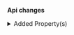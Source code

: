**Api changes**

<details>
<summary>Added Property(s)</summary>

- added property `shippingKey` to type `CartSetLineItemTaxAmountAction` (file:/home/runner/work/commercetools-api-reference/commercetools-api-reference/commercetools-api-reference/api-specs/api/types/cart/updates/CartSetLineItemTaxAmountAction.raml:12:2)
- added property `shippingKey` to type `CartSetLineItemTaxRateAction` (file:/home/runner/work/commercetools-api-reference/commercetools-api-reference/commercetools-api-reference/api-specs/api/types/cart/updates/CartSetLineItemTaxRateAction.raml:12:2)
- added property `shippingKey` to type `StagedOrderSetLineItemTaxAmountAction` (file:/home/runner/work/commercetools-api-reference/commercetools-api-reference/commercetools-api-reference/api-specs/api/types/order-edit/updates/StagedOrderSetLineItemTaxAmountAction.raml:12:2)
- added property `shippingKey` to type `StagedOrderSetLineItemTaxRateAction` (file:/home/runner/work/commercetools-api-reference/commercetools-api-reference/commercetools-api-reference/api-specs/api/types/order-edit/updates/StagedOrderSetLineItemTaxRateAction.raml:12:2)
</details>

